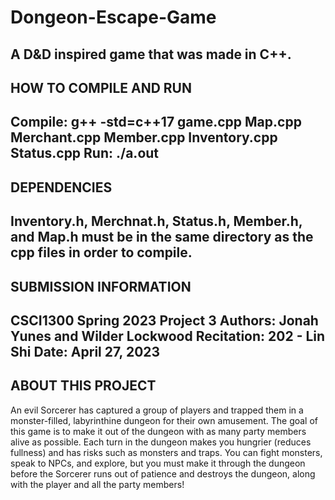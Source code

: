 # Dongeon-Escape-Game
A D&amp;D inspired game that was made in C++.
------------------------
HOW TO COMPILE AND RUN
------------------------
Compile: g++ -std=c++17 game.cpp Map.cpp Merchant.cpp Member.cpp Inventory.cpp Status.cpp
Run: ./a.out
------------------------
DEPENDENCIES
------------------------
Inventory.h, Merchnat.h, Status.h, Member.h, and Map.h must be in the same directory as the cpp
files in order to compile.
------------------------
SUBMISSION INFORMATION
------------------------
CSCI1300 Spring 2023 Project 3
Authors: Jonah Yunes and Wilder Lockwood
Recitation: 202 - Lin Shi
Date: April 27, 2023
------------------------
ABOUT THIS PROJECT
------------------------
An evil Sorcerer has captured a group of players and trapped them in a monster-filled, 
labyrinthine dungeon for their own amusement. The goal of this game is to make it out of 
the dungeon with as many party members alive as possible. Each turn in the dungeon makes 
you hungrier (reduces fullness) and has risks such as monsters and traps. 
You can fight monsters, speak to NPCs, and explore, but you must make it 
through the dungeon before the Sorcerer runs out of patience and destroys the dungeon, 
along with the player and all the party members!
